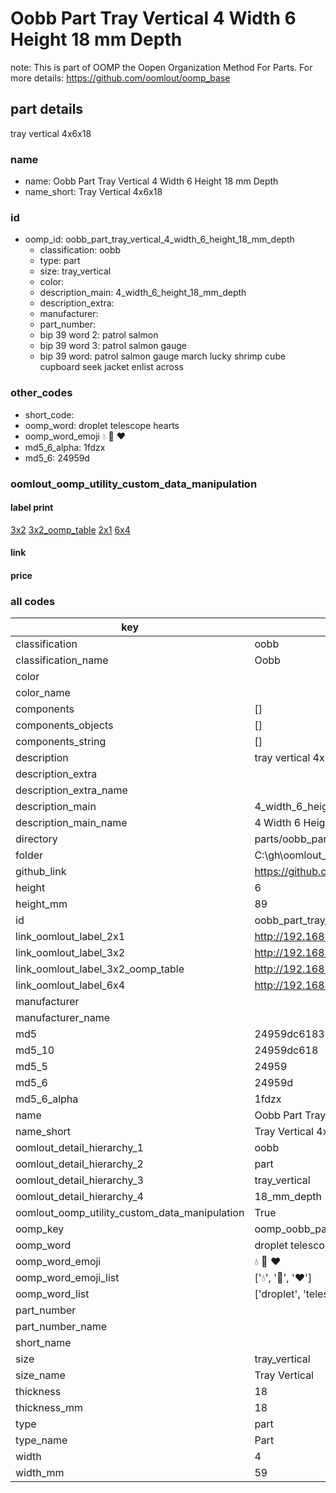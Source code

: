 # Oobb Part Tray Vertical 4 Width 6 Height 18 mm Depth  

note: This is part of OOMP the Oopen Organization Method For Parts. For more details: https://github.com/oomlout/oomp_base

##  part details
  



tray vertical 4x6x18



### name
* name: Oobb Part Tray Vertical 4 Width 6 Height 18 mm Depth
* name_short: Tray Vertical 4x6x18 
### id
* oomp_id: oobb_part_tray_vertical_4_width_6_height_18_mm_depth
  * classification: oobb
  * type: part
  * size: tray_vertical
  * color: 
  * description_main: 4_width_6_height_18_mm_depth
  * description_extra: 
  * manufacturer: 
  * part_number: 
  * bip 39 word 2: patrol salmon
  * bip 39 word 3: patrol salmon gauge
  * bip 39 word: patrol salmon gauge march lucky shrimp cube cupboard seek jacket enlist across

### other_codes
* short_code: 
* oomp_word: droplet telescope hearts
* oomp_word_emoji :droplet: :telescope: :hearts:
* md5_6_alpha: 1fdzx
* md5_6: 24959d






### oomlout_oomp_utility_custom_data_manipulation
#### label print
[3x2](http://192.168.1.245:1112/?label=oomp%201fdzx)
[3x2_oomp_table](http://192.168.1.108:1112/?label=oomp%201fdzx)
[2x1](http://192.168.1.242:1112/?label=oomp%201fdzx)
[6x4](http://192.168.1.55:1112/?label=oomp%201fdzx)    

#### link

                              

#### price







### all codes 
| key | value |  
| --- | --- |  
| classification | oobb |  
| classification_name | Oobb |  
| color |  |  
| color_name |  |  
| components | [] |  
| components_objects | [] |  
| components_string | [] |  
| description | tray vertical 4x6x18 |  
| description_extra |  |  
| description_extra_name |  |  
| description_main | 4_width_6_height_18_mm_depth |  
| description_main_name | 4 Width 6 Height 18 mm Depth |  
| directory | parts/oobb_part_tray_vertical_4_width_6_height_18_mm_depth |  
| folder | C:\gh\oomlout_oobb_version_4_generated_parts\parts\oobb_part_tray_vertical_4_width_6_height_18_mm_depth |  
| github_link | https://github.com/oomlout/oomlout_oomp_part_src/tree/main/parts/oobb_part_tray_vertical_4_width_6_height_18_mm_depth |  
| height | 6 |  
| height_mm | 89 |  
| id | oobb_part_tray_vertical_4_width_6_height_18_mm_depth |  
| link_oomlout_label_2x1 | http://192.168.1.242:1112/?label=oomp%201fdzx |  
| link_oomlout_label_3x2 | http://192.168.1.245:1112/?label=oomp%201fdzx |  
| link_oomlout_label_3x2_oomp_table | http://192.168.1.108:1112/?label=oomp%201fdzx |  
| link_oomlout_label_6x4 | http://192.168.1.55:1112/?label=oomp%201fdzx |  
| manufacturer |  |  
| manufacturer_name |  |  
| md5 | 24959dc61835c6af1cc2587cc12f9d09 |  
| md5_10 | 24959dc618 |  
| md5_5 | 24959 |  
| md5_6 | 24959d |  
| md5_6_alpha | 1fdzx |  
| name | Oobb Part Tray Vertical 4 Width 6 Height 18 mm Depth |  
| name_short | Tray Vertical 4x6x18  |  
| oomlout_detail_hierarchy_1 | oobb |  
| oomlout_detail_hierarchy_2 | part |  
| oomlout_detail_hierarchy_3 | tray_vertical |  
| oomlout_detail_hierarchy_4 | 18_mm_depth |  
| oomlout_oomp_utility_custom_data_manipulation | True |  
| oomp_key | oomp_oobb_part_tray_vertical_4_width_6_height_18_mm_depth |  
| oomp_word | droplet telescope hearts |  
| oomp_word_emoji | :droplet: :telescope: :hearts: |  
| oomp_word_emoji_list | [':droplet:', ':telescope:', ':hearts:'] |  
| oomp_word_list | ['droplet', 'telescope', 'hearts'] |  
| part_number |  |  
| part_number_name |  |  
| short_name |  |  
| size | tray_vertical |  
| size_name | Tray Vertical |  
| thickness | 18 |  
| thickness_mm | 18 |  
| type | part |  
| type_name | Part |  
| width | 4 |  
| width_mm | 59 |  
